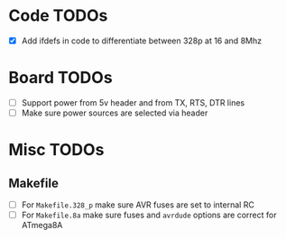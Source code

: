 # Code TODOs
- [X] Add ifdefs in code to differentiate between 328p at 16 and 8Mhz

# Board TODOs
- [ ] Support power from 5v header and from TX, RTS, DTR lines
- [ ] Make sure power sources are selected via header

# Misc TODOs
## Makefile
- [ ] For `Makefile.328_p` make sure AVR fuses are set to internal RC
- [ ] For `Makefile.8a` make sure fuses and `avrdude` options are correct for ATmega8A
